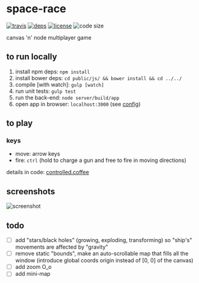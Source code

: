 # space-race

  [![travis][travis-image]][travis-url]
  [![deps][deps-image]][deps-url]
  [![license][license-image]][license-url]
  ![code size][code-size-image]

canvas 'n' node multiplayer game

## to run locally

1. install npm deps: `npm install`
1. install bower deps: `cd public/js/ && bower install && cd ../../`
1. compile [with watch]: `gulp [watch]`
1. run unit tests: `gulp test`
1. run the back-end: `node server/build/app`
1. open app in browser: `localhost:3000` (see [config](/server/src/config/server.coffee))

## to play

### keys

* move: arrow keys
* fire: `ctrl` (hold to charge a gun and free to fire in moving directions)

details in code: [controlled.coffee](/public/js/src/behaviors/controlled.coffee)

## screenshots

![screenshot](https://raw.githubusercontent.com/oleksmarkh/oleksmarkh.github.io/master/uploads/space_race_screenshot.png)

## todo

- [ ] add "stars/black holes" (growing, exploding, transforming) so "ship's" movements are affected by "gravity"
- [ ] remove static "bounds", make an auto-scrollable map that fills all the window (introduce global coords origin instead of [0, 0] of the canvas)
- [ ] add zoom O_o
- [ ] add mini-map

[travis-image]: https://img.shields.io/travis/minimalistic-games/space-race/master.svg?style=flat-square
[travis-url]: https://travis-ci.org/minimalistic-games/space-race
[deps-image]: https://img.shields.io/david/minimalistic-games/space-race.svg?style=flat-square
[deps-url]: https://david-dm.org/minimalistic-games/space-race
[license-image]: https://img.shields.io/github/license/minimalistic-games/space-race.svg?style=flat-square
[license-url]: https://github.com/minimalistic-games/space-race/blob/master/LICENSE
[code-size-image]: https://img.shields.io/github/languages/code-size/minimalistic-games/space-race.svg?style=flat-square
